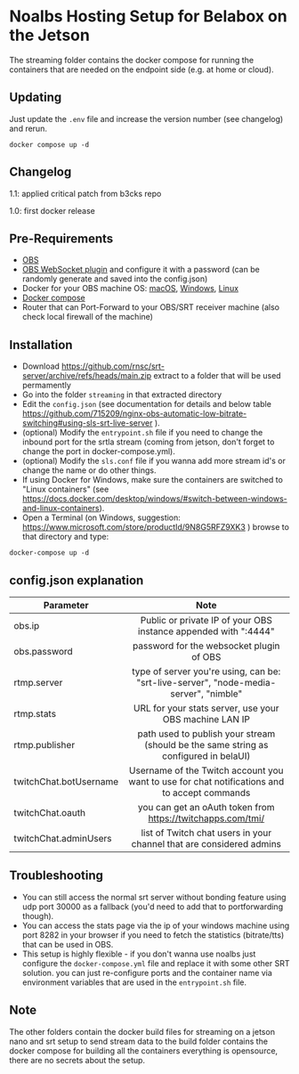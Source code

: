 # Noalbs Hosting Setup for Belabox on the Jetson

The streaming folder contains the docker compose for running the containers that are needed on the endpoint side (e.g. at home or cloud).

## Updating

Just update the `.env` file and increase the version number (see changelog) and rerun.

```shell
docker compose up -d
```

## Changelog

1.1: applied critical patch from b3cks repo

1.0: first docker release

## Pre-Requirements

+ [OBS](https://obsproject.com/download)
+ [OBS WebSocket plugin](https://github.com/Palakis/obs-websocket/releases) and configure it with a password (can be randomly generate and saved into the config.json)
+ Docker for your OBS machine OS: [macOS](https://docs.docker.com/desktop/mac/install/), [Windows](https://docs.docker.com/desktop/windows/install/), [Linux](https://docs.docker.com/engine/install/)
+ [Docker compose](https://docs.docker.com/compose/install/)
+ Router that can Port-Forward to your OBS/SRT receiver machine (also check local firewall of the machine)

## Installation

+ Download <https://github.com/rnsc/srt-server/archive/refs/heads/main.zip> extract to a folder that will be used permamently
+ Go into the folder `streaming` in that extracted directory
+ Edit the `config.json` (see documentation for details and below table <https://github.com/715209/nginx-obs-automatic-low-bitrate-switching#using-sls-srt-live-server> ).
+ (optional) Modify the `entrypoint.sh` file if you need to change the inbound port for the srtla stream (coming from jetson, don't forget to change the port in docker-compose.yml).
+ (optional) Modify the `sls.conf` file if you wanna add more stream id's or change the name or do other things.
+ If using Docker for Windows, make sure the containers are switched to "Linux containers" (see <https://docs.docker.com/desktop/windows/#switch-between-windows-and-linux-containers>).
+ Open a Terminal (on Windows, suggestion: <https://www.microsoft.com/store/productId/9N8G5RFZ9XK3> ) browse to that directory and type:

```shell
docker-compose up -d
```

## config.json explanation

| Parameter   |     Note   |
|----------|:-------------:|
| obs.ip |  Public or private IP of your OBS instance appended with ":4444" |
| obs.password |    password for the websocket plugin of OBS  |
| rtmp.server | type of server you're using, can be: "srt-live-server", "node-media-server", "nimble" |
| rtmp.stats  | URL for your stats server, use your OBS machine LAN IP |
| rtmp.publisher | path used to publish your stream (should be the same string as configured in belaUI) |
| twitchChat.botUsername | Username of the Twitch account you want to use for chat notifications and to accept commands |
| twitchChat.oauth | you can get an oAuth token from <https://twitchapps.com/tmi/> |
| twitchChat.adminUsers | list of Twitch chat users in your channel that are considered admins |

## Troubleshooting

+ You can still access the normal srt server without bonding feature using udp port 30000 as a fallback (you'd need to add that to portforwarding though).
+ You can access the stats page via the ip of your windows machine using port 8282 in your browser if you need to fetch the statistics (bitrate/tts) that can be used in OBS.
+ This setup is highly flexible - if you don't wanna use noalbs just configure the `docker-compose.yml` file and replace it with some other SRT solution. you can just re-configure ports and the container name via environment variables that are used in the `entrypoint.sh` file.

## Note

The other folders contain the docker build files for streaming on a jetson nano and srt setup to send stream data to the build folder contains the docker compose for building all the containers everything is opensource, there are no secrets about the setup.

